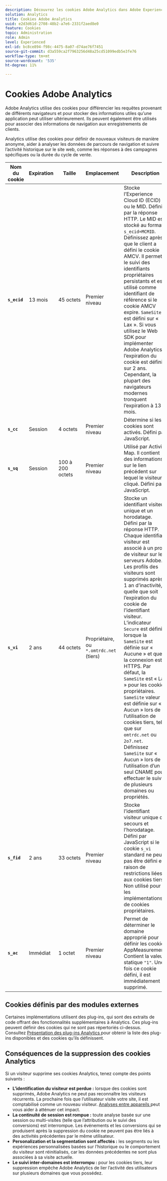 ```yaml
---
description: Découvrez les cookies Adobe Analytics dans Adobe Experience Cloud.
solution: Analytics
title: Cookies Adobe Analytics
uuid: e2d3d61d-2708-48b2-a7e6-2331f2aed8e0
feature: Cookies
topic: Administration
role: Admin
level: Experienced
exl-id: bc8ce894-f98c-4475-8a07-d74ae76f7451
source-git-commit: d3a559ca2f7963256d48a25cd51099edb5e3fe76
workflow-type: tm+mt
source-wordcount: '535'
ht-degree: 11%

---
```


# Cookies Adobe Analytics

Adobe Analytics utilise des cookies pour différencier les requêtes provenant de différents navigateurs et pour stocker des informations utiles qu’une application peut utiliser ultérieurement. Ils peuvent également être utilisés pour associer des informations de navigation aux enregistrements de clients.

Analytics utilise des cookies pour définir de nouveaux visiteurs de manière anonyme, aider à analyser les données de parcours de navigation et suivre l’activité historique sur le site web, comme les réponses à des campagnes spécifiques ou la durée du cycle de vente.

| Nom du cookie | Expiration | Taille | Emplacement | Description |
| --- | --- | --- | --- | --- |
| **`s_ecid`** | 13 mois | 45 octets | Premier niveau | Stocke l’Experience Cloud ID (ECID) ou le MID. Défini par la réponse HTTP. Le MID est stocké au format `s_ecid=MCMID`. Définissez après que le client a défini le cookie AMCV. Il permet le suivi des identifiants propriétaires persistants et est utilisé comme identifiant de référence si le cookie AMCV expire. `SameSite` est défini sur « Lax ». Si vous utilisez le Web SDK pour implémenter Adobe Analytics, l’expiration du cookie est définie sur 2 ans. Cependant, la plupart des navigateurs modernes tronquent l’expiration à 13 mois. |
| **`s_cc`** | Session | 4 octets | Premier niveau | Détermine si les cookies sont activés. Défini par JavaScript. |
| **`s_sq`** | Session | 100 à 200 octets | Premier niveau | Utilisé par Activity Map. Il contient des informations sur le lien précédent sur lequel le visiteur a cliqué. Défini par JavaScript. |
| **`s_vi`** | 2 ans | 44 octets | Propriétaire, ou `*.omtrdc.net` (tiers) | Stocke un identifiant visiteur unique et un horodatage. Défini par la réponse HTTP. Chaque identifiant visiteur est associé à un profil de visiteur sur les serveurs Adobe. Les profils des visiteurs sont supprimés après 1 an d’inactivité, quelle que soit l’expiration du cookie de l’identifiant visiteur. L’indicateur `Secure` est défini lorsque la `SameSite` est définie sur « Aucune » et que la connexion est HTTPS. Par défaut, la `SameSite` est « Lax » pour les cookies propriétaires. `SameSite` valeur est définie sur « Aucun » lors de l’utilisation de cookies tiers, tels que sur `omtrdc.net` ou `2o7.net`. Définissez `SameSite` sur « Aucun » lors de l’utilisation d’un seul CNAME pour effectuer le suivi de plusieurs domaines ou propriétés. |
| **`s_fid`** | 2 ans | 33 octets | Premier niveau | Stocke l’identifiant visiteur unique de secours et l’horodatage. Défini par JavaScript si le cookie `s_vi` standard ne peut pas être défini en raison de restrictions liées aux cookies tiers. Non utilisé pour les implémentations de cookies propriétaires. |
| **`s_ac`** | Immédiat | 1 octet | Premier niveau | Permet de déterminer le domaine approprié pour définir les cookies AppMeasurement. Contient la valeur statique `"1"`. Une fois ce cookie défini, il est immédiatement supprimé. |

## Cookies définis par des modules externes

Certaines implémentations utilisent des plug-ins, qui sont des extraits de code offrant des fonctionnalités supplémentaires à Analytics. Ces plug-ins peuvent définir des cookies qui ne sont pas répertoriés ci-dessus. Consultez [ Présentation des plug-ins Analytics ](https://experienceleague.adobe.com/fr/docs/analytics/implementation/vars/plugins/impl-plugins) pour obtenir la liste des plug-ins disponibles et des cookies qu’ils définissent.

## Conséquences de la suppression des cookies Analytics

Si un visiteur supprime ses cookies Analytics, tenez compte des points suivants :

* **L’identification du visiteur est perdue :** lorsque des cookies sont supprimés, Adobe Analytics ne peut pas reconnaître les visiteurs récurrents. La prochaine fois que l’utilisateur visite votre site, il est comptabilisé comme un nouveau visiteur. [ Analyses entre appareils ](https://experienceleague.adobe.com/fr/docs/analytics/components/cda/overview) peut vous aider à atténuer cet impact.
* **La continuité de session est rompue :** toute analyse basée sur une session ou multi-visites (telle que l’attribution ou le suivi des conversions) est interrompue. Les événements et les conversions qui se produisent après la suppression du cookie ne peuvent pas être liés à des activités précédentes par le même utilisateur.
* **Personalization et la segmentation sont affectés :** les segments ou les expériences personnalisées basées sur l’historique ou le comportement du visiteur sont réinitialisés, car les données précédentes ne sont plus associées à sa visite actuelle.
* **Le suivi inter-domaines est interrompu :** pour les cookies tiers, leur suppression empêche Adobe Analytics de lier l’activité des utilisateurs sur plusieurs domaines que vous possédez.
